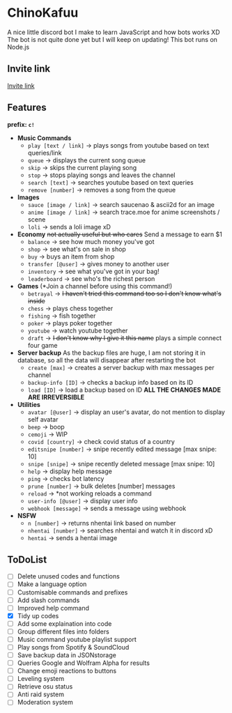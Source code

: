 # **ChinoKafuu**
A nice little discord bot I make to learn JavaScript and how bots works XD
The bot is not quite done yet but I will keep on updating!
This bot runs on Node.js

## Invite link
[Invite link](https://discord.com/api/oauth2/authorize?client_id=859653069276839967&permissions=8&scope=bot)

## Features
**prefix: `c!`**
- **Music Commands** 
    - `play [text / link]` -> plays songs from youtube based on text queries/link
    - `queue` -> displays the current song queue
    - `skip` -> skips the current playing song
    - `stop` -> stops playing songs and leaves the channel
    - `search [text]` -> searches youtube based on text queries
    - `remove [number]` -> removes a song from the queue
- **Images**
    - `sauce [image / link]` -> search saucenao & ascii2d for an image
    - `anime [image / link]` -> search trace.moe for anime screenshots / scene
    - `loli` -> sends a loli image xD
- **Economy**
    ~~not actually useful but who cares~~
    Send a message to earn $1
    - `balance` -> see how much money you've got
    - `shop` -> see what's on sale in shop
    - `buy` -> buys an item from shop
    - `transfer [@user]` -> gives money to another user
    - `inventory` -> see what you've got in your bag!
    - `leaderboard` -> see who's the richest person
- **Games**
    (*Join a channel before using this command!)
    - `betrayal` -> ~~I haven't tried this command too so I don't know what's inside~~
    - `chess` -> plays chess together
    - `fishing` -> fish together
    - `poker` -> plays poker together
    - `youtube` -> watch youtube together
    - `draft` -> ~~I don't know why I give it this name~~   plays a simple connect four game
- **Server backup**
    As the backup files are huge, I am not storing it in database, so all the data will disappear after restarting the bot
    - `create [max]` -> creates a server backup with max messages per channel
    - `backup-info [ID]` -> checks a backup info based on its ID
    - `load [ID]` -> load a backup based on ID **ALL THE CHANGES MADE ARE IRREVERSIBLE**
- **Utilities**
    - `avatar [@user]` -> display an user's avatar, do not mention to display self avatar
    - `beep` -> boop
    - `cemoji` -> WIP
    - `covid [country]` -> check covid status of a country
    - `editsnipe [number]` -> snipe recently edited message [max snipe: 10]
    - `snipe [snipe]` -> snipe recently deleted message [max snipe: 10]
    - `help` -> display help message
    - `ping` -> checks bot latency
    - `prune [number]` -> bulk deletes [number] messages
    - `reload` -> *not working   reloads a command
    - `user-info [@user]` -> display user info
    - `webhook [message]` -> sends a message using webhook
- **NSFW**
    - `n [number]` -> returns nhentai link based on number
    - `nhentai [number]` -> searches nhentai and watch it in discord xD
    - `hentai` -> sends a hentai image

## ToDoList
- [ ] Delete unused codes and functions
- [ ] Make a language option
- [ ] Customisable commands and prefixes
- [ ] Add slash commands
- [ ] Improved help command
- [x] Tidy up codes
- [ ] Add some explaination into code
- [ ] Group different files into folders
- [ ] Music command youtube playlist support
- [ ] Play songs from Spotify & SoundCloud
- [ ] Save backup data in JSONstorage
- [ ] Queries Google and Wolfram Alpha for results
- [ ] Change emoji reactions to buttons
- [ ] Leveling system
- [ ] Retrieve osu status
- [ ] Anti raid system
- [ ] Moderation system
